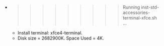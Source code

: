 * >>>>>>>>> Running inst-std-accessories-terminal-xfce.sh ...
  * Install terminal: xfce4-terminal.
  * Disk size = 2682900K. Space Used = 4K.
